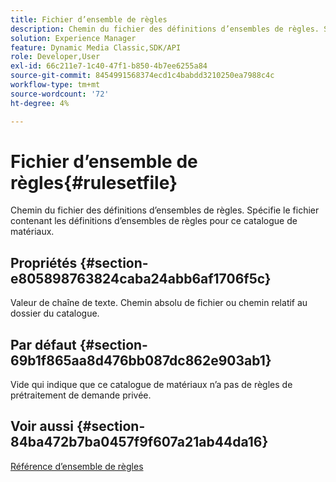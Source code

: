 ```yaml
---
title: Fichier d’ensemble de règles
description: Chemin du fichier des définitions d’ensembles de règles. Spécifie le fichier contenant les définitions d’ensembles de règles pour ce catalogue de matériaux.
solution: Experience Manager
feature: Dynamic Media Classic,SDK/API
role: Developer,User
exl-id: 66c211e7-1c40-47f1-b850-4b7ee6255a84
source-git-commit: 8454991568374ecd1c4babdd3210250ea7988c4c
workflow-type: tm+mt
source-wordcount: '72'
ht-degree: 4%

---
```


# Fichier d’ensemble de règles{#rulesetfile}

Chemin du fichier des définitions d’ensembles de règles. Spécifie le fichier contenant les définitions d’ensembles de règles pour ce catalogue de matériaux.

## Propriétés {#section-e805898763824caba24abb6af1706f5c}

Valeur de chaîne de texte. Chemin absolu de fichier ou chemin relatif au dossier du catalogue.

## Par défaut {#section-69b1f865aa8d476bb087dc862e903ab1}

Vide qui indique que ce catalogue de matériaux n’a pas de règles de prétraitement de demande privée.

## Voir aussi {#section-84ba472b7ba0457f9f607a21ab44da16}

[Référence d’ensemble de règles](../../../../../ir-api/material-cat/image-rendering-api-ref/c-ir-material-catalog/c-ir-rule-set-reference/c-ir-rule-set-reference.md#concept-2369f884d9724727aaf436b5b0261dbe)

